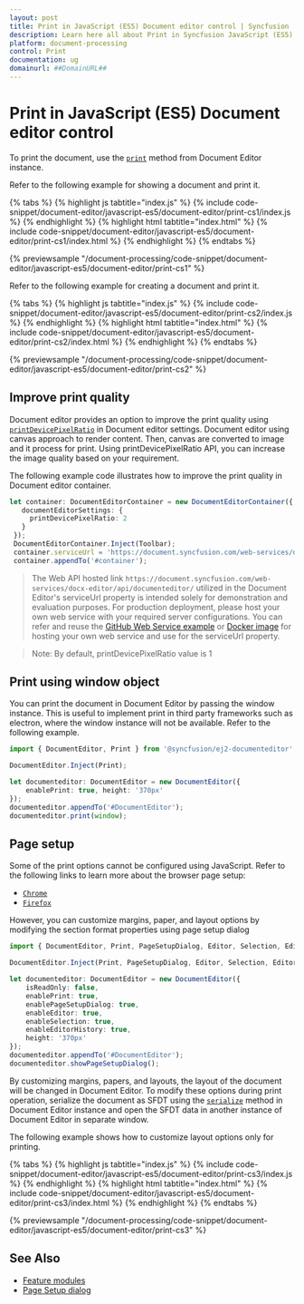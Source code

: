 ```yaml
---
layout: post
title: Print in JavaScript (ES5) Document editor control | Syncfusion
description: Learn here all about Print in Syncfusion JavaScript (ES5) Document editor control of Syncfusion Essential JS 2 and more.
platform: document-processing
control: Print 
documentation: ug
domainurl: ##DomainURL##
---
```


# Print in JavaScript (ES5) Document editor control

To print the document, use the [`print`](https://ej2.syncfusion.com/javascript/documentation/api/document-editor#print) method from Document Editor instance.

Refer to the following example for showing a document and print it.

{% tabs %}
{% highlight js tabtitle="index.js" %}
{% include code-snippet/document-editor/javascript-es5/document-editor/print-cs1/index.js %}
{% endhighlight %}
{% highlight html tabtitle="index.html" %}
{% include code-snippet/document-editor/javascript-es5/document-editor/print-cs1/index.html %}
{% endhighlight %}
{% endtabs %}

{% previewsample "/document-processing/code-snippet/document-editor/javascript-es5/document-editor/print-cs1" %}

Refer to the following example for creating a document and print it.

{% tabs %}
{% highlight js tabtitle="index.js" %}
{% include code-snippet/document-editor/javascript-es5/document-editor/print-cs2/index.js %}
{% endhighlight %}
{% highlight html tabtitle="index.html" %}
{% include code-snippet/document-editor/javascript-es5/document-editor/print-cs2/index.html %}
{% endhighlight %}
{% endtabs %}

{% previewsample "/document-processing/code-snippet/document-editor/javascript-es5/document-editor/print-cs2" %}

## Improve print quality

Document editor provides an option to improve the print quality using [`printDevicePixelRatio`](https://ej2.syncfusion.com/documentation/api/document-editor/documentEditorSettingsModel/#printdevicepixelratio) in Document editor settings. Document editor using canvas approach to render content. Then, canvas are converted to image and it process for print. Using printDevicePixelRatio API, you can increase the image quality based on your requirement.

The following example code illustrates how to improve the print quality in Document editor container.

```ts
let container: DocumentEditorContainer = new DocumentEditorContainer({ enableToolbar: true, height: '590px',
   documentEditorSettings: {
     printDevicePixelRatio: 2
   }
 });
 DocumentEditorContainer.Inject(Toolbar);
 container.serviceUrl = 'https://document.syncfusion.com/web-services/docx-editor/api/documenteditor/';
 container.appendTo('#container');
```
> The Web API hosted link `https://document.syncfusion.com/web-services/docx-editor/api/documenteditor/` utilized in the Document Editor's serviceUrl property is intended solely for demonstration and evaluation purposes. For production deployment, please host your own web service with your required server configurations. You can refer and reuse the [GitHub Web Service example](https://github.com/SyncfusionExamples/EJ2-DocumentEditor-WebServices) or [Docker image](https://hub.docker.com/r/syncfusion/word-processor-server) for hosting your own web service and use for the serviceUrl property.

>Note: By default, printDevicePixelRatio value is 1

## Print using window object

You can print the document in Document Editor by passing the window instance. This is useful to implement print in third party frameworks such as electron, where the window instance will not be available. Refer to the following example.

```ts
import { DocumentEditor, Print } from '@syncfusion/ej2-documenteditor';

DocumentEditor.Inject(Print);

let documenteditor: DocumentEditor = new DocumentEditor({
    enablePrint: true, height: '370px'
});
documenteditor.appendTo('#DocumentEditor');
documenteditor.print(window);
```

## Page setup

Some of the print options cannot be configured using JavaScript. Refer to the following links to learn more about the browser page setup:

* [`Chrome`](https://support.google.com/chrome/answer/1069693?hl=en&visit_id=1-636335333734668335-3165046395&rd=1/)
* [`Firefox`](https://support.mozilla.org/en-US/kb/how-print-web-pages-firefox/)

However, you can customize margins, paper, and layout options by modifying the section format properties using page setup dialog

```ts
import { DocumentEditor, Print, PageSetupDialog, Editor, Selection, EditorHistory } from '@syncfusion/ej2-documenteditor';

DocumentEditor.Inject(Print, PageSetupDialog, Editor, Selection, EditorHistory);

let documenteditor: DocumentEditor = new DocumentEditor({
    isReadOnly: false,
    enablePrint: true,
    enablePageSetupDialog: true,
    enableEditor: true,
    enableSelection: true,
    enableEditorHistory: true,
    height: '370px'
});
documenteditor.appendTo('#DocumentEditor');
documenteditor.showPageSetupDialog();
```

By customizing margins, papers, and layouts, the layout of the document will be changed in Document Editor. To modify these options during print operation, serialize the document as SFDT using the [`serialize`](https://ej2.syncfusion.com/javascript/documentation/api/document-editor#serialize) method in Document Editor instance and open the SFDT data in another instance of Document Editor in separate window.

The following example shows how to customize layout options only for printing.

{% tabs %}
{% highlight js tabtitle="index.js" %}
{% include code-snippet/document-editor/javascript-es5/document-editor/print-cs3/index.js %}
{% endhighlight %}
{% highlight html tabtitle="index.html" %}
{% include code-snippet/document-editor/javascript-es5/document-editor/print-cs3/index.html %}
{% endhighlight %}
{% endtabs %}

{% previewsample "/document-processing/code-snippet/document-editor/javascript-es5/document-editor/print-cs3" %}

## See Also

* [Feature modules](./feature-module)
* [Page Setup dialog](./dialog#page-setup-dialog)
